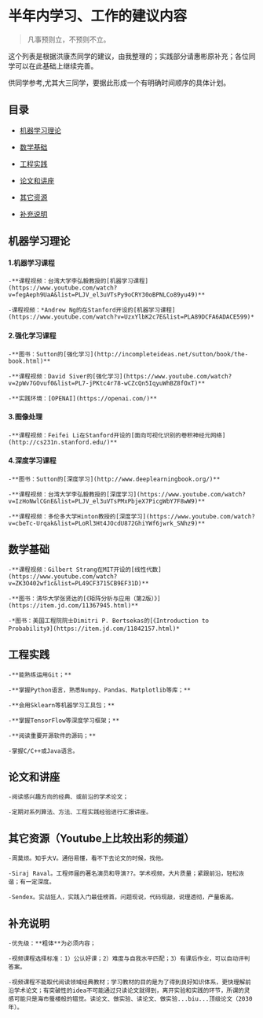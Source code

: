# 半年内学习、工作的建议内容

> 凡事预则立，不预则不立。



这个列表是根据洪康杰同学的建议，由我整理的；实践部分请惠彬原补充；各位同学可以在此基础上继续完善。

供同学参考,尤其大三同学，要据此形成一个有明确时间顺序的具体计划。



## 目录

* [机器学习理论](###机器学习理论)

* [数学基础](###数学基础)

* [工程实践](###工程实践)

* [论文和讲座](###论文和讲座)

* [其它资源](###其它资源)

* [补充说明](###补充说明)




## 机器学习理论



#### 1.机器学习课程
	
	-**课程视频：台湾大学李弘毅教授的[机器学习课程](https://www.youtube.com/watch?v=fegAeph9UaA&list=PLJV_el3uVTsPy9oCRY30oBPNLCo89yu49)**
	
	-课程视频：*Andrew Ng的在Stanford开设的[机器学习课程](https://www.youtube.com/watch?v=UzxYlbK2c7E&list=PLA89DCFA6ADACE599)*



#### 2.强化学习课程

	-**图书：Sutton的[强化学习](http://incompleteideas.net/sutton/book/the-book.html)**

	-**课程视频：David Siver的[强化学习](https://www.youtube.com/watch?v=2pWv7GOvuf0&list=PL7-jPKtc4r78-wCZcQn5IqyuWhBZ8fOxT)**
	
	-**实践环境：[OPENAI](https://openai.com/)**



#### 3.图像处理

	-**课程视频：Feifei Li在Stanford开设的[面向可视化识别的卷积神经元网络](http://cs231n.stanford.edu/)**



#### 4.深度学习课程


	-**图书：Sutton的[深度学习](http://www.deeplearningbook.org/)**

	-**课程视频：台湾大学李弘毅教授的[深度学习](https://www.youtube.com/watch?v=IzHoNwlCGnE&list=PLJV_el3uVTsPMxPbjeX7PicgWbY7F8wW9)**

	-**课程视频：多伦多大学Hinton教授的[深度学习](https://www.youtube.com/watch?v=cbeTc-Urqak&list=PLoRl3Ht4JOcdU872GhiYWf6jwrk_SNhz9)**



## 数学基础
	

	-**课程视频：Gilbert Strang在MIT开设的[线性代数](https://www.youtube.com/watch?v=ZK3O402wf1c&list=PL49CF3715CB9EF31D)**

	-**图书：清华大学张贤达的[《矩阵分析与应用（第2版）》](https://item.jd.com/11367945.html)**

	-*图书：美国工程院院士Dimitri P. Bertsekas的[《Introduction to Probability》](https://item.jd.com/11842157.html)*



## 工程实践


	-**能熟练运用Git；**

	-**掌握Python语言，熟悉Numpy、Pandas、Matplotlib等库；**

	-**会用Sklearn等机器学习工具包；**

	-**掌握TensorFlow等深度学习框架；**

	-**阅读重要开源软件的源码；**

	-掌握C/C++或Java语言。



## 论文和讲座


	-阅读感兴趣方向的经典、或前沿的学术论文；

	-定期对系列算法、方法、工程实践经验进行汇报讲座。



## 其它资源（Youtube上比较出彩的频道）


	-周莫烦。知乎大V。通俗易懂，看不下去论文的时候，找他。
	
	-Siraj Raval。工程师届的著名演员和导演??。学术视频，大片质量；紧跟前沿，轻松诙谐；有一定深度。

	-Sendex。实战狂人，实践入门最佳榜首。问题现说，代码现敲，说理透彻，产量极高。

## 补充说明


	-优先级：**粗体**为必须内容；

	-视频课程选择标准：1）公认好课；2）难度与自我水平匹配；3）有课后作业，可以自动评判答案。

	-视频课程不能取代阅读领域经典教材；学习教材的目的是为了得到良好知识体系，更快理解前沿学术论文；有突破性的idea不可能通过只读论文就得到，离开实验和实践的环节，所谓的灵感可能只是海市蜃楼般的错觉。读论文、做实验、读论文、做实验...biu...顶级论文（2030年）。
